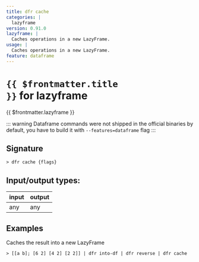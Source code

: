 ```yaml
---
title: dfr cache
categories: |
  lazyframe
version: 0.91.0
lazyframe: |
  Caches operations in a new LazyFrame.
usage: |
  Caches operations in a new LazyFrame.
feature: dataframe
---
```

<!-- This file is automatically generated. Please edit the command in https://github.com/nushell/nushell instead. -->

# <code>{{ $frontmatter.title }}</code> for lazyframe

<div class='command-title'>{{ $frontmatter.lazyframe }}</div>


::: warning
Dataframe commands were not shipped in the official binaries by default, you have to build it with `--features=dataframe` flag
:::
## Signature

```> dfr cache {flags} ```


## Input/output types:

| input | output |
| ----- | ------ |
| any   | any    |

## Examples

Caches the result into a new LazyFrame
```nu
> [[a b]; [6 2] [4 2] [2 2]] | dfr into-df | dfr reverse | dfr cache

```

